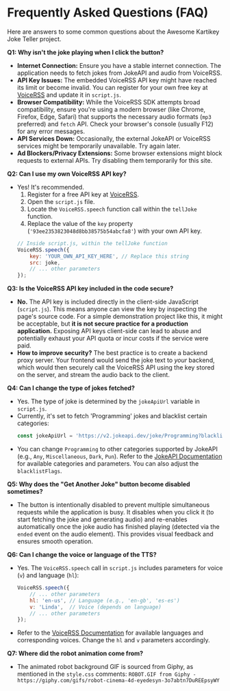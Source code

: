 # Frequently Asked Questions (FAQ)

Here are answers to some common questions about the Awesome Kartikey Joke Teller project.

**Q1: Why isn't the joke playing when I click the button?**

*   **Internet Connection:** Ensure you have a stable internet connection. The application needs to fetch jokes from JokeAPI and audio from VoiceRSS.
*   **API Key Issues:** The embedded VoiceRSS API key might have reached its limit or become invalid. You can register for your own free key at [VoiceRSS](http://www.voicerss.org/registration.aspx) and update it in `script.js`.
*   **Browser Compatibility:** While the VoiceRSS SDK attempts broad compatibility, ensure you're using a modern browser (like Chrome, Firefox, Edge, Safari) that supports the necessary audio formats (`mp3` preferred) and `fetch` API. Check your browser's console (usually F12) for any error messages.
*   **API Services Down:** Occasionally, the external JokeAPI or VoiceRSS services might be temporarily unavailable. Try again later.
*   **Ad Blockers/Privacy Extensions:** Some browser extensions might block requests to external APIs. Try disabling them temporarily for this site.

**Q2: Can I use my own VoiceRSS API key?**

*   Yes! It's recommended.
    1.  Register for a free API key at [VoiceRSS](http://www.voicerss.org/registration.aspx).
    2.  Open the `script.js` file.
    3.  Locate the `VoiceRSS.speech` function call within the `tellJoke` function.
    4.  Replace the value of the `key` property (`'93ee2353823048d8bb38575b54abcfa8'`) with your own API key.
    ```javascript
    // Inside script.js, within the tellJoke function
    VoiceRSS.speech({
        key: 'YOUR_OWN_API_KEY_HERE', // Replace this string
        src: joke,
        // ... other parameters
    });
    ```

**Q3: Is the VoiceRSS API key included in the code secure?**

*   **No.** The API key is included directly in the client-side JavaScript (`script.js`). This means anyone can view the key by inspecting the page's source code. For a simple demonstration project like this, it might be acceptable, but **it is not secure practice for a production application.** Exposing API keys client-side can lead to abuse and potentially exhaust your API quota or incur costs if the service were paid.
*   **How to improve security?** The best practice is to create a backend proxy server. Your frontend would send the joke text to *your* backend, which would then securely call the VoiceRSS API using the key stored on the server, and stream the audio back to the client.

**Q4: Can I change the type of jokes fetched?**

*   Yes. The type of joke is determined by the `jokeApiUrl` variable in `script.js`.
*   Currently, it's set to fetch 'Programming' jokes and blacklist certain categories:
    ```javascript
    const jokeApiUrl = 'https://v2.jokeapi.dev/joke/Programming?blacklistFlags=nsfw,religious,political,racist,sexist,explicit';
    ```
*   You can change `Programming` to other categories supported by JokeAPI (e.g., `Any`, `Miscellaneous`, `Dark`, `Pun`). Refer to the [JokeAPI Documentation](https://jokeapi.dev/) for available categories and parameters. You can also adjust the `blacklistFlags`.

**Q5: Why does the "Get Another Joke" button become disabled sometimes?**

*   The button is intentionally disabled to prevent multiple simultaneous requests while the application is busy. It disables when you click it (to start fetching the joke and generating audio) and re-enables automatically once the joke audio has finished playing (detected via the `ended` event on the audio element). This provides visual feedback and ensures smooth operation.

**Q6: Can I change the voice or language of the TTS?**

*   Yes. The `VoiceRSS.speech` call in `script.js` includes parameters for voice (`v`) and language (`hl`):
    ```javascript
    VoiceRSS.speech({
        // ... other parameters
        hl: 'en-us', // Language (e.g., 'en-gb', 'es-es')
        v: 'Linda',  // Voice (depends on language)
        // ... other parameters
    });
    ```
*   Refer to the [VoiceRSS Documentation](http://www.voicerss.org/api/) for available languages and corresponding voices. Change the `hl` and `v` parameters accordingly.

**Q7: Where did the robot animation come from?**

*   The animated robot background GIF is sourced from Giphy, as mentioned in the `style.css` comments: `ROBOT.GIF from Giphy - https://giphy.com/gifs/robot-cinema-4d-eyedesyn-3o7abtn7DuREEpsyWY`
